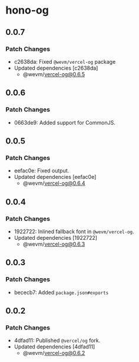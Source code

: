 # hono-og

## 0.0.7

### Patch Changes

- c2638da: Fixed `@wevm/vercel-og` package
- Updated dependencies [c2638da]
  - @wevm/vercel-og@0.6.5

## 0.0.6

### Patch Changes

- 0663de9: Added support for CommonJS.

## 0.0.5

### Patch Changes

- eefac0e: Fixed output.
- Updated dependencies [eefac0e]
  - @wevm/vercel-og@0.6.4

## 0.0.4

### Patch Changes

- 1922722: Inlined fallback font in `@wevm/vercel-og`.
- Updated dependencies [1922722]
  - @wevm/vercel-og@0.6.3

## 0.0.3

### Patch Changes

- bececb7: Added `package.json#exports`

## 0.0.2

### Patch Changes

- 4dfad11: Published `@vercel/og` fork.
- Updated dependencies [4dfad11]
  - @wevm/vercel-og@0.6.2
